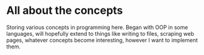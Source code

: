 # All about the concepts

Storing various concepts in programming here. Began with OOP in some languages, will
hopefully extend to things like writing to files, scraping web pages, whatever 
concepts become interesting, however I want to implement them. 
